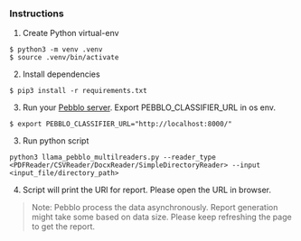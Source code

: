 ### Instructions

1. Create Python virtual-env


```console
$ python3 -m venv .venv
$ source .venv/bin/activate
```

2. Install dependencies

```console
$ pip3 install -r requirements.txt
```
3. Run your [Pebblo server](https://github.com/daxa-ai/pebblo/tree/main?tab=readme-ov-file#pebblo-server). Export PEBBLO_CLASSIFIER_URL in os env.
```console
$ export PEBBLO_CLASSIFIER_URL="http://localhost:8000/"
```

3. Run python script

```console
python3 llama_pebblo_multilreaders.py --reader_type <PDFReader/CSVReader/DocxReader/SimpleDirectoryReader> --input <input_file/directory_path>
```

4. Script will print the URl for report. Please open the URL in browser. 
> Note: Pebblo process the data asynchronously. Report generation might take some based on data size. Please keep refreshing the page to get the report.